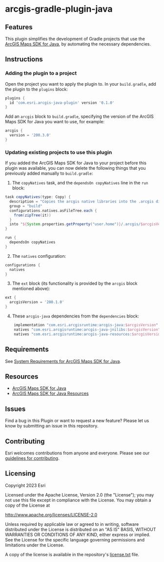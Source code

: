 # arcgis-gradle-plugin-java

## Features

This plugin simplifies the development of Gradle projects that use the
[ArcGIS Maps SDK for Java](https://developers.arcgis.com/java/), by automating the necessary dependencies.

## Instructions

### Adding the plugin to a project

Open the project you want to apply the plugin to. In your `build.gradle`, add the plugin to the `plugins` block:
```groovy
plugins {
  id 'com.esri.arcgis-java-plugin' version '0.1.0'
}
```

Add an `arcgis` block to `build.gradle`, specifying the version of the ArcGIS Maps SDK for Java you want to use, for 
example:
```groovy
arcgis {
  version = '200.3.0'
}
```

### Updating existing projects to use this plugin

If you added the ArcGIS Maps SDK for Java to your project before this plugin was available, you can now delete the
following things that you previously added manually to `build.gradle`:
1. The `copyNatives` task, and the `dependsOn copyNatives` line in the `run` block:
```groovy
task copyNatives(type: Copy) {
  description = "Copies the arcgis native libraries into the .arcgis directory for development."
  group = "build"
  configurations.natives.asFileTree.each {
    from(zipTree(it))
  }
  into "${System.properties.getProperty("user.home")}/.arcgis/$arcgisVersion"
}

run {
  dependsOn copyNatives
}
```
2. The `natives` configuration:
```groovy
configurations {
  natives
}
```
3. The `ext` block (its functionality is provided by the `arcgis` block mentioned above):
```groovy
ext {
  arcgisVersion = '200.1.0'
}
```
4. These `arcgis-java` dependencies from the `dependencies` block:
```groovy
    implementation "com.esri.arcgisruntime:arcgis-java:$arcgisVersion"
    natives "com.esri.arcgisruntime:arcgis-java-jnilibs:$arcgisVersion"
    natives "com.esri.arcgisruntime:arcgis-java-resources:$arcgisVersion"
```

## Requirements

See [System Requirements for ArcGIS Maps SDK for Java](https://developers.arcgis.com/java/reference/system-requirements/).

## Resources

* [ArcGIS Maps SDK for Java](https://developers.arcgis.com/java/)
* [ArcGIS Maps SDK for Java Resources](https://developers.arcgis.com/java/resources/)

## Issues

Find a bug in this Plugin or want to request a new feature?  Please let us know by submitting an issue in this
repository.

## Contributing

Esri welcomes contributions from anyone and everyone. Please see our [guidelines for contributing](https://github.com/esri/contributing).

## Licensing

Copyright 2023 Esri

Licensed under the Apache License, Version 2.0 (the "License");
you may not use this file except in compliance with the License.
You may obtain a copy of the License at

http://www.apache.org/licenses/LICENSE-2.0

Unless required by applicable law or agreed to in writing, software
distributed under the License is distributed on an "AS IS" BASIS,
WITHOUT WARRANTIES OR CONDITIONS OF ANY KIND, either express or implied.
See the License for the specific language governing permissions and
limitations under the License.

A copy of the license is available in the repository's 
[license.txt](https://github.com/ArcGIS/arcgis-gradle-plugin-java/blob/main/license.txt) file.
